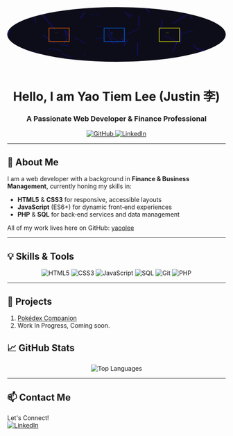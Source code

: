 <div align="center">
  <img src="https://github.com/yaoolee/yaoolee/blob/main/ced1f4a1-ada3-447b-9f8c-3f052bbb51a9.png" width="900" style="border-radius:50%; margin-bottom:1rem;"/>
  <h1>Hello, I am Yao Tiem Lee (Justin 李)</h1>
  <h3>A Passionate Web Developer & Finance Professional</h3>
  <p>
    <a href="https://github.com/yaoolee">
      <img src="https://img.shields.io/badge/GitHub-yaoolee-181717?style=for-the-badge&logo=github" alt="GitHub"/>
    </a>
    <a href="https://linkedin.com/in/yao-tiem-lee">
      <img src="https://img.shields.io/badge/LinkedIn-Yao%20Tiem%20Lee-0A66C2?style=for-the-badge&logo=linkedin" alt="LinkedIn"/>
    </a>
  </p>
</div>

---

## 📖 About Me
I am a web developer with a background in **Finance & Business Management**, currently honing my skills in:
- **HTML5** & **CSS3** for responsive, accessible layouts  
- **JavaScript** (ES6+) for dynamic front‑end experiences  
- **PHP** & **SQL** for back‑end services and data management  

All of my work lives here on GitHub: [yaoolee](https://github.com/yaoolee)

---

## 💡 Skills & Tools

<p align="center">
  <img alt="HTML5" src="https://img.shields.io/badge/HTML5-E34F26?style=for-the-badge&logo=html5" />
  <img alt="CSS3" src="https://img.shields.io/badge/CSS3-1572B6?style=for-the-badge&logo=css3" />
  <img alt="JavaScript" src="https://img.shields.io/badge/JavaScript-F7DF1E?style=for-the-badge&logo=javascript" />
  <img alt="SQL" src="https://img.shields.io/badge/SQL-CC2927?style=for-the-badge&logo=postgresql" />
  <img alt="Git" src="https://img.shields.io/badge/Git-F05032?style=for-the-badge&logo=git" />
  <img alt="PHP" src="https://img.shields.io/badge/PHP-8A2BE2?style=for-the-badge&logo=php" />

</p>

---

## 📁 Projects
1. [Pokédex Companion](https://yaoolee.github.io/pet-project/)
2. Work In Progress, Coming soon.

## 📈 GitHub Stats

<p align="center">
  <img src="https://github-readme-stats.vercel.app/api/top-langs?username=yaoolee&show_icons=true&theme=tokyonight&layout=compact" alt="Top Languages" />
</p>

---

## 📫 Contact Me

<p>
  Let's Connect!
  <br>
  <a href="https://linkedin.com/in/yao-tiem-lee">
    <img src="https://img.shields.io/badge/LinkedIn-Yao%20Tiem%20Lee-0A66C2?style=for-the-badge&logo=linkedin" alt="LinkedIn"/>
  </a>
</p>
